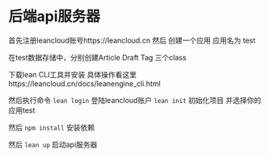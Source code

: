  # 后端api服务器

首先注册leancloud账号https://leancloud.cn
然后 创建一个应用 应用名为 test

在test数据存储中，分别创建Article Draft Tag 三个class

下载lean CLI工具并安装 具体操作看这里https://leancloud.cn/docs/leanengine_cli.html

然后执行命令 `lean login` 登陆leancloud账户
             `lean init` 初始化项目 并选择你的应用test


然后 `npm install` 安装依赖

然后 `lean up` 启动api服务器
